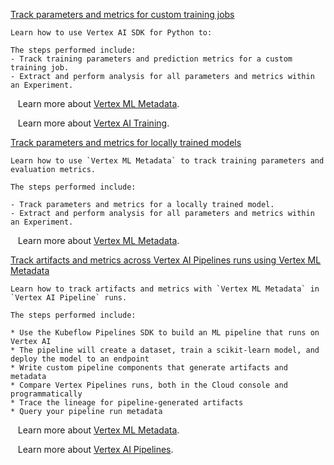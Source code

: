 
[Track parameters and metrics for custom training jobs](https://github.com/GoogleCloudPlatform/vertex-ai-samples/blob/main/notebooks/official/ml_metadata/sdk-metric-parameter-tracking-for-custom-jobs.ipynb)

```
Learn how to use Vertex AI SDK for Python to:

The steps performed include:
- Track training parameters and prediction metrics for a custom training job.
- Extract and perform analysis for all parameters and metrics within an Experiment.

```

&nbsp;&nbsp;&nbsp;Learn more about [Vertex ML Metadata](https://cloud.google.com/vertex-ai/docs/ml-metadata).

&nbsp;&nbsp;&nbsp;Learn more about [Vertex AI Training](https://cloud.google.com/vertex-ai/docs/training/custom-training).


[Track parameters and metrics for locally trained models](https://github.com/GoogleCloudPlatform/vertex-ai-samples/blob/main/notebooks/official/ml_metadata/sdk-metric-parameter-tracking-for-locally-trained-models.ipynb)

```
Learn how to use `Vertex ML Metadata` to track training parameters and evaluation metrics.

The steps performed include:

- Track parameters and metrics for a locally trained model.
- Extract and perform analysis for all parameters and metrics within an Experiment.

```

&nbsp;&nbsp;&nbsp;Learn more about [Vertex ML Metadata](https://cloud.google.com/vertex-ai/docs/ml-metadata).


[Track artifacts and metrics across Vertex AI Pipelines runs using Vertex ML Metadata](https://github.com/GoogleCloudPlatform/vertex-ai-samples/blob/main/notebooks/official/ml_metadata/vertex-pipelines-ml-metadata.ipynb)

```
Learn how to track artifacts and metrics with `Vertex ML Metadata` in `Vertex AI Pipeline` runs.

The steps performed include:

* Use the Kubeflow Pipelines SDK to build an ML pipeline that runs on Vertex AI
* The pipeline will create a dataset, train a scikit-learn model, and deploy the model to an endpoint
* Write custom pipeline components that generate artifacts and metadata
* Compare Vertex Pipelines runs, both in the Cloud console and programmatically
* Trace the lineage for pipeline-generated artifacts
* Query your pipeline run metadata

```

&nbsp;&nbsp;&nbsp;Learn more about [Vertex ML Metadata](https://cloud.google.com/vertex-ai/docs/ml-metadata).

&nbsp;&nbsp;&nbsp;Learn more about [Vertex AI Pipelines](https://cloud.google.com/vertex-ai/docs/pipelines/introduction).

